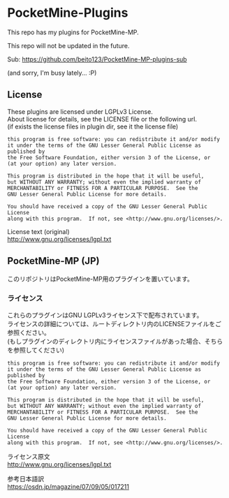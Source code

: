 # PocketMine-Plugins
This repo has my plugins for PocketMine-MP.

This repo will not be updated in the future.


Sub: https://github.com/beito123/PocketMine-MP-plugins-sub

(and sorry, I'm busy lately... :P)

## License
These plugins are licensed under LGPLv3 License.  
About license for details, see the LICENSE file or the following url.  
(if exists the license files in plugin dir, see it the license file)  

	this program is free software: you can redistribute it and/or modify
	it under the terms of the GNU Lesser General Public License as published by
	the Free Software Foundation, either version 3 of the License, or
	(at your option) any later version.

	This program is distributed in the hope that it will be useful,
	but WITHOUT ANY WARRANTY; without even the implied warranty of
	MERCHANTABILITY or FITNESS FOR A PARTICULAR PURPOSE.  See the
	GNU Lesser General Public License for more details.

	You should have received a copy of the GNU Lesser General Public License
	along with this program.  If not, see <http://www.gnu.org/licenses/>.

License text (original)  
http://www.gnu.org/licenses/lgpl.txt

## PocketMine-MP (JP)
このリポジトリはPocketMine-MP用のプラグインを置いています。

### ライセンス
これらのプラグインはGNU LGPLv3ライセンス下で配布されています。  
ライセンスの詳細については、ルートディレクトリ内のLICENSEファイルをご参照ください。  
(もしプラグインのディレクトリ内にライセンスファイルがあった場合、そちらを参照してください)  

	this program is free software: you can redistribute it and/or modify
	it under the terms of the GNU Lesser General Public License as published by
	the Free Software Foundation, either version 3 of the License, or
	(at your option) any later version.

	This program is distributed in the hope that it will be useful,
	but WITHOUT ANY WARRANTY; without even the implied warranty of
	MERCHANTABILITY or FITNESS FOR A PARTICULAR PURPOSE.  See the
	GNU Lesser General Public License for more details.

	You should have received a copy of the GNU Lesser General Public License
	along with this program.  If not, see <http://www.gnu.org/licenses/>.

ライセンス原文  
http://www.gnu.org/licenses/lgpl.txt

参考日本語訳  
https://osdn.jp/magazine/07/09/05/017211
